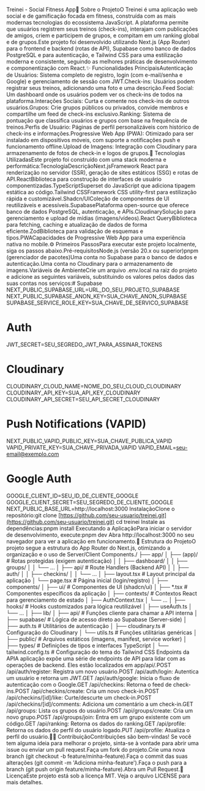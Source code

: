 Treinei - Social Fitness App🎯 Sobre o ProjetoO Treinei é uma aplicação web social e de gamificação focada em fitness, construída com as mais modernas tecnologias do ecossistema JavaScript. A plataforma permite que usuários registrem seus treinos (check-ins), interajam com publicações de amigos, criem e participem de grupos, e compitam em um ranking global e de grupos.Este projeto foi desenvolvido utilizando Next.js (App Router) para o frontend e backend (rotas de API), Supabase como banco de dados PostgreSQL e para autenticação, e Tailwind CSS para uma estilização moderna e consistente, seguindo as melhores práticas de desenvolvimento e componentização com React.✨ Funcionalidades PrincipaisAutenticação de Usuários: Sistema completo de registro, login (com e-mail/senha e Google) e gerenciamento de sessão com JWT.Check-ins: Usuários podem registrar seus treinos, adicionando uma foto e uma descrição.Feed Social: Um dashboard onde os usuários podem ver os check-ins de todos na plataforma.Interações Sociais: Curta e comente nos check-ins de outros usuários.Grupos: Crie grupos públicos ou privados, convide membros e compartilhe um feed de check-ins exclusivo.Ranking: Sistema de pontuação que classifica usuários e grupos com base na frequência de treinos.Perfis de Usuário: Páginas de perfil personalizáveis com histórico de check-ins e informações.Progressive Web App (PWA): Otimizado para ser instalado em dispositivos móveis, com suporte a notificações push e funcionamento offline.Upload de Imagens: Integração com Cloudinary para armazenamento de fotos de check-in e logos de grupos.🚀 Tecnologias UtilizadasEste projeto foi construído com uma stack moderna e performática:TecnologiaDescriçãoNext.jsFramework React para renderização no servidor (SSR), geração de sites estáticos (SSG) e rotas de API.ReactBiblioteca para construção de interfaces de usuário componentizadas.TypeScriptSuperset do JavaScript que adiciona tipagem estática ao código.Tailwind CSSFramework CSS utility-first para estilização rápida e customizável.Shadcn/UIColeção de componentes de UI reutilizáveis e acessíveis.SupabasePlataforma open-source que oferece banco de dados PostgreSQL, autenticação, e APIs.CloudinarySolução para gerenciamento e upload de mídias (imagens/vídeos).React QueryBiblioteca para fetching, caching e atualização de dados de forma eficiente.ZodBiblioteca para validação de esquemas e tipos.PWACapacidades de Progressive Web App para uma experiência nativa no mobile.⚙️ Primeiros PassosPara executar este projeto localmente, siga os passos abaixo.Pré-requisitosNode.js (versão 20.x ou superior)pnpm (gerenciador de pacotes)Uma conta no Supabase para o banco de dados e autenticação.Uma conta no Cloudinary para o armazenamento de imagens.Variáveis de AmbienteCrie um arquivo .env.local na raiz do projeto e adicione as seguintes variáveis, substituindo os valores pelos dados das suas contas nos serviços:# Supabase
NEXT_PUBLIC_SUPABASE_URL=URL_DO_SEU_PROJETO_SUPABASE
NEXT_PUBLIC_SUPABASE_ANON_KEY=SUA_CHAVE_ANON_SUPABASE
SUPABASE_SERVICE_ROLE_KEY=SUA_CHAVE_DE_SERVICO_SUPABASE

# Auth
JWT_SECRET=SEU_SEGREDO_JWT_PARA_ASSINAR_TOKENS

# Cloudinary
CLOUDINARY_CLOUD_NAME=NOME_DO_SEU_CLOUD_CLOUDINARY
CLOUDINARY_API_KEY=SUA_API_KEY_CLOUDINARY
CLOUDINARY_API_SECRET=SEU_API_SECRET_CLOUDINARY

# Push Notifications (VAPID)
NEXT_PUBLIC_VAPID_PUBLIC_KEY=SUA_CHAVE_PUBLICA_VAPID
VAPID_PRIVATE_KEY=SUA_CHAVE_PRIVADA_VAPID
VAPID_EMAIL=seu-email@exemplo.com

# Google Auth
GOOGLE_CLIENT_ID=SEU_ID_DE_CLIENTE_GOOGLE
GOOGLE_CLIENT_SECRET=SEU_SEGREDO_DE_CLIENTE_GOOGLE
NEXT_PUBLIC_BASE_URL=http://localhost:3000
InstalaçãoClone o repositório:git clone [https://github.com/seu-usuario/treinei.git](https://github.com/seu-usuario/treinei.git)
cd treinei
Instale as dependências:pnpm install
Executando a AplicaçãoPara iniciar o servidor de desenvolvimento, execute:pnpm dev
Abra http://localhost:3000 no seu navegador para ver a aplicação em funcionamento.📂 Estrutura do ProjetoO projeto segue a estrutura do App Router do Next.js, otimizando a organização e o uso de Server/Client Components./
├── app/
│   ├── (app)/                # Rotas protegidas (exigem autenticação)
│   │   ├── dashboard/
│   │   ├── groups/
│   │   └── ...
│   ├── api/                  # Route Handlers (Backend API)
│   │   ├── auth/
│   │   ├── checkins/
│   │   └── ...
│   ├── layout.tsx            # Layout principal da aplicação
│   └── page.tsx              # Página inicial (login/registro)
│
├── components/
│   ├── ui/                   # Componentes de UI (shadcn/ui)
│   ├── *.tsx                 # Componentes específicos da aplicação
│
├── contexts/                 # Contextos React para gerenciamento de estado
│   ├── AuthContext.tsx
│   └── ...
│
├── hooks/                    # Hooks customizados para lógica reutilizável
│   ├── useAuth.ts
│   └── ...
│
├── lib/
│   ├── api/                  # Funções cliente para chamar a API interna
│   ├── supabase/             # Lógica de acesso direto ao Supabase (Server-side)
│   ├── auth.ts               # Utilitários de autenticação
│   ├── cloudinary.ts         # Configuração do Cloudinary
│   └── utils.ts              # Funções utilitárias genéricas
│
├── public/                   # Arquivos estáticos (imagens, manifest, service worker)
│
├── types/                    # Definições de tipos e interfaces TypeScript
│
└── tailwind.config.ts        # Configuração do tema do Tailwind CSS
Endpoints da APIA aplicação expõe uma série de endpoints de API para lidar com as operações de backend. Eles estão localizados em app/api/.POST /api/auth/register: Registra um novo usuário.POST /api/auth/login: Autentica um usuário e retorna um JWT.GET /api/auth/google: Inicia o fluxo de autenticação com o Google.GET /api/checkins: Retorna o feed de check-ins.POST /api/checkins/create: Cria um novo check-in.POST /api/checkins/[id]/like: Curte/descurte um check-in.POST /api/checkins/[id]/comments: Adiciona um comentário a um check-in.GET /api/groups: Lista os grupos do usuário.POST /api/groups/create: Cria um novo grupo.POST /api/groups/join: Entra em um grupo existente com um código.GET /api/ranking: Retorna os dados do ranking.GET /api/profile: Retorna os dados do perfil do usuário logado.PUT /api/profile: Atualiza o perfil do usuário.👨‍💻 ContribuiçãoContribuições são bem-vindas! Se você tem alguma ideia para melhorar o projeto, sinta-se à vontade para abrir uma issue ou enviar um pull request.Faça um fork do projeto.Crie uma nova branch (git checkout -b feature/minha-feature).Faça o commit das suas alterações (git commit -m 'Adiciona minha-feature').Faça o push para a branch (git push origin feature/minha-feature).Abra um Pull Request.📄 LicençaEste projeto está sob a licença MIT. Veja o arquivo LICENSE para mais detalhes.